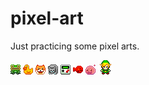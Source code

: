 pixel-art
=========

Just practicing some pixel arts.

![Frog](frog/frog.png)
![Chicken](chicken/chicken.png)
![Dog](dog/dog.png)
![Cat](cat/cat.png)
![Gameboy](gameboy/gameboy.png)
![Fish](fish/fish.png)
![Poring](poring/poring.png)
![Link](zelda/link.png)
